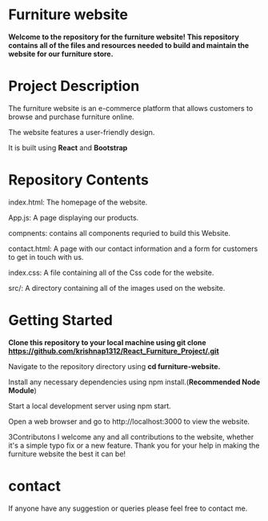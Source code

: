 # Furniture website
**Welcome to the repository for the furniture website! This repository contains all of the files and resources needed to build and maintain the website for our furniture store.**

# Project Description

The furniture website is an e-commerce platform that allows customers to browse and purchase furniture online.

The website features a user-friendly design.

It is built using **React** and **Bootstrap**

# Repository Contents

index.html: The homepage of the website.

App.js: A page displaying our products.

compnents: contains all components requried to build this Website.

contact.html: A page with our contact information and a form for customers to get in touch with us.

index.css: A file containing all of the Css code for the website.

src/: A directory containing all of the images used on the website.


# Getting Started
**Clone this repository to your local machine using git clone https://github.com/krishnap1312/React_Furniture_Project/.git**

Navigate to the repository directory using **cd furniture-website.**

Install any necessary dependencies using npm install.(**Recommended Node Module**)

Start a local development server using npm start.

Open a web browser and go to http://localhost:3000 to view the website.

3Contributons
I welcome any and all contributions to the website, whether it's a simple typo fix or a new feature. Thank you for your help in making the furniture website the best it can be!

# contact

If anyone have any suggestion or queries please feel free to contact me.

